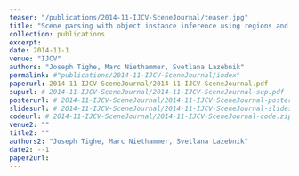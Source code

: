 ```yaml
---
teaser: "/publications/2014-11-IJCV-SceneJournal/teaser.jpg"
title: "Scene parsing with object instance inference using regions and per-exemplar detectors"
collection: publications
excerpt: 
date: 2014-11-1
venue: "IJCV"
authors: "Joseph Tighe, Marc Niethammer, Svetlana Lazebnik"
permalink: #"publications/2014-11-IJCV-SceneJournal/index"
paperurl: 2014-11-IJCV-SceneJournal/2014-11-IJCV-SceneJournal.pdf
supurl: # 2014-11-IJCV-SceneJournal/2014-11-IJCV-SceneJournal-sup.pdf
posterurl: # 2014-11-IJCV-SceneJournal/2014-11-IJCV-SceneJournal-poster.pdf
slidesurl: # 2014-11-IJCV-SceneJournal/2014-11-IJCV-SceneJournal-slides.pdf
codeurl: # 2014-11-IJCV-SceneJournal/2014-11-IJCV-SceneJournal-code.zip
venue2: ""
title2: ""
authors2: "Joseph Tighe, Marc Niethammer, Svetlana Lazebnik"
date2: --1
paper2url: 
---
```



